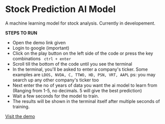
# Stock Prediction AI Model

A machine learning model for stock analysis. Currently in developement.

**STEPS TO RUN**

 - Open the demo link given
 - Login to google (important) 
 - Click on the play button on the left side of the code or press the key combinations ` ctrl + enter` 
 - Scroll till the bottom of the code until you see the terminal 
 - In the terminal, you'll be asked to enter a company's ticker. Some examples are ` LDOS, NVDA, C, TTWO, HD, PSN, VRT, AAPL `
 ps: you may search up any other company's ticker too
 - Next enter the no of years of data you want the ai model to learn from (Ranging from 1-5, no decimals. 5 will give the best prediction)
 - Wait a few seconds for the model to train.
 - The results will be shown in the terminal itself after multiple seconds of training.

[Visit the demo](https://colab.research.google.com/drive/1xpMErmFwnoKFlWPugvbqzFJs0a6dhQsa?usp=sharing)
 
